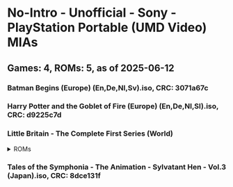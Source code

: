 # No-Intro - Unofficial - Sony - PlayStation Portable (UMD Video) MIAs
## Games: 4, ROMs: 5, as of 2025-06-12

### Batman Begins (Europe) (En,De,Nl,Sv).iso, CRC: 3071a67c
### Harry Potter and the Goblet of Fire (Europe) (En,De,Nl,Sl).iso, CRC: d9225c7d
### Little Britain - The Complete First Series (World)
<details>
<summary>ROMs</summary>

- Little Britain - The Complete First Series (World) (Disc 1).iso, CRC: 62024746
- Little Britain - The Complete First Series (World) (Disc 2).iso, CRC: d9b09884
</details>

### Tales of the Symphonia - The Animation - Sylvatant Hen - Vol.3 (Japan).iso, CRC: 8dce131f
